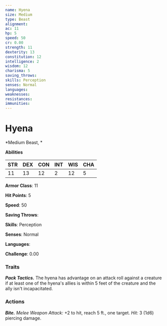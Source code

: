 ```yaml
---
name: Hyena
size: Medium
type: Beast
alignment: 
ac: 11
hp: 5
speed: 50
cr: 0.00
strength: 11
dexterity: 13
constitution: 12
intelligence: 2
wisdom: 12
charisma: 5
saving_throws: 
skills: Perception
senses: Normal
languages: 
weaknesses:
resistances:
immunities:
---
```


# Hyena

*Medium Beast, *

**Abilities**

| STR | DEX | CON | INT | WIS | CHA |
| --- | --- | --- | --- | --- | --- |
| 11 | 13 | 12 | 2 | 12 | 5 |

**Armor Class**: 11

**Hit Points**: 5

**Speed**: 50

**Saving Throws**: 

**Skills**: Perception

**Senses**: Normal

**Languages**: 

**Challenge**: 0.00


### Traits
***Pack Tactics.*** The hyena has advantage on an attack roll against a creature if at least one of the hyena's allies is within 5 feet of the creature and the ally isn't incapacitated.

### Actions
***Bite.*** *Melee Weapon Attack:* +2 to hit, reach 5 ft., one target. *Hit:* 3 (1d6) piercing damage.
